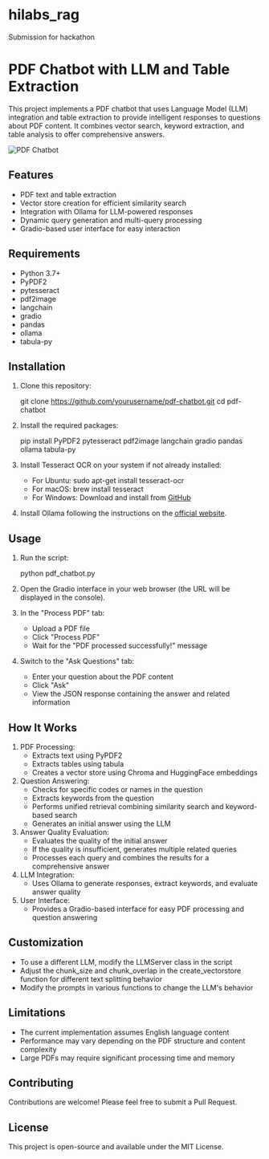 # hilabs_rag
Submission for hackathon
# PDF Chatbot with LLM and Table Extraction
This project implements a PDF chatbot that uses Language Model (LLM) integration and table extraction to provide intelligent responses to questions about PDF content. It combines vector search, keyword extraction, and table analysis to offer comprehensive answers.

![PDF Chatbot](https://github.com/yourusername/pdf-chatbot/blob/main/architecture.png)
## Features
- PDF text and table extraction
- Vector store creation for efficient similarity search
- Integration with Ollama for LLM-powered responses
- Dynamic query generation and multi-query processing
- Gradio-based user interface for easy interaction
## Requirements
- Python 3.7+
- PyPDF2
- pytesseract
- pdf2image
- langchain
- gradio
- pandas
- ollama
- tabula-py
## Installation
1. Clone this repository:
   
   git clone https://github.com/yourusername/pdf-chatbot.git
   cd pdf-chatbot
   
2. Install the required packages:
   
   pip install PyPDF2 pytesseract pdf2image langchain gradio pandas ollama tabula-py
   
3. Install Tesseract OCR on your system if not already installed:
   - For Ubuntu: sudo apt-get install tesseract-ocr
   - For macOS: brew install tesseract
   - For Windows: Download and install from [GitHub](https://github.com/UB-Mannheim/tesseract/wiki)
4. Install Ollama following the instructions on the [official website](https://ollama.ai/).
## Usage
1. Run the script:
   
   python pdf_chatbot.py
   
2. Open the Gradio interface in your web browser (the URL will be displayed in the console).
3. In the "Process PDF" tab:
   - Upload a PDF file
   - Click "Process PDF"
   - Wait for the "PDF processed successfully!" message
4. Switch to the "Ask Questions" tab:
   - Enter your question about the PDF content
   - Click "Ask"
   - View the JSON response containing the answer and related information
## How It Works
1. PDF Processing:
   - Extracts text using PyPDF2
   - Extracts tables using tabula
   - Creates a vector store using Chroma and HuggingFace embeddings
2. Question Answering:
   - Checks for specific codes or names in the question
   - Extracts keywords from the question
   - Performs unified retrieval combining similarity search and keyword-based search
   - Generates an initial answer using the LLM
3. Answer Quality Evaluation:
   - Evaluates the quality of the initial answer
   - If the quality is insufficient, generates multiple related queries
   - Processes each query and combines the results for a comprehensive answer
4. LLM Integration:
   - Uses Ollama to generate responses, extract keywords, and evaluate answer quality
5. User Interface:
   - Provides a Gradio-based interface for easy PDF processing and question answering
## Customization
- To use a different LLM, modify the LLMServer class in the script
- Adjust the chunk_size and chunk_overlap in the create_vectorstore function for different text splitting behavior
- Modify the prompts in various functions to change the LLM's behavior
## Limitations
- The current implementation assumes English language content
- Performance may vary depending on the PDF structure and content complexity
- Large PDFs may require significant processing time and memory
## Contributing
Contributions are welcome! Please feel free to submit a Pull Request.
## License
This project is open-source and available under the MIT License.
